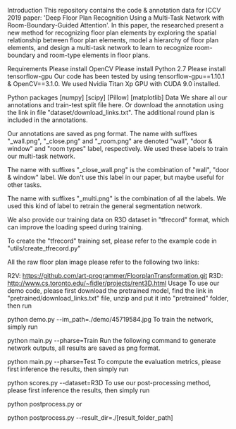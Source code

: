 
Introduction
This repository contains the code & annotation data for  ICCV 2019 paper: 'Deep Floor Plan Recognition Using a Multi-Task Network with Room-Boundary-Guided Attention'. In this paper, the researched present a new method for recognizing floor plan elements by exploring the spatial relationship between floor plan elements, model a hierarchy of floor plan elements, and design a multi-task network to learn to recognize room-boundary and room-type elements in floor plans.

Requirements
Please install OpenCV
Please install Python 2.7
Please install tensorflow-gpu
Our code has been tested by using tensorflow-gpu==1.10.1 & OpenCV==3.1.0. We used Nvidia Titan Xp GPU with CUDA 9.0 installed.

Python packages
[numpy]
[scipy]
[Pillow]
[matplotlib]
Data
We share all our annotations and train-test split file here. Or download the annotation using the link in file "dataset/download_links.txt". The additional round plan is included in the annotations.

Our annotations are saved as png format. The name with suffixes "_wall.png", "_close.png" and "_room.png" are denoted "wall", "door & window" and "room types" label, respectively. We used these labels to train our multi-task network.

The name with suffixes "_close_wall.png" is the combination of "wall", "door & window" label. We don't use this label in our paper, but maybe useful for other tasks.

The name with suffixes "_multi.png" is the combination of all the labels. We used this kind of label to retrain the general segmentation network.

We also provide our training data on R3D dataset in "tfrecord" format, which can improve the loading speed during training.

To create the "tfrecord" training set, please refer to the example code in "utils/create_tfrecord.py"

All the raw floor plan image please refer to the following two links:

R2V: https://github.com/art-programmer/FloorplanTransformation.git
R3D: http://www.cs.toronto.edu/~fidler/projects/rent3D.html
Usage
To use our demo code, please first download the pretrained model, find the link in "pretrained/download_links.txt" file, unzip and put it into "pretrained" folder, then run

python demo.py --im_path=./demo/45719584.jpg 
To train the network, simply run

python main.py --pharse=Train
Run the following command to generate network outputs, all results are saved as png format.

python main.py --pharse=Test
To compute the evaluation metrics, please first inference the results, then simply run

python scores.py --dataset=R3D
To use our post-processing method, please first inference the results, then simply run

python postprocess.py
or

python postprocess.py --result_dir=./[result_folder_path]
